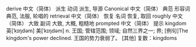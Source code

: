 derive
中文（简体）
派生
动词
派生, 导源
Canonical
中文（简体）
典范
形容词
典范, 法服, 轮唱的
retrieval
中文（简体）
恢复
名词
恢复, 取回
roughly
中文（简体）
大致
副词
大致, 大概, 粗糙地
prompted
中文（简体）
提示
kingdom	英[ˈkɪŋdəm]
美[ˈkɪŋdəm]
n.	王国; 管辖范围; 领域; 自然三界之一; 界;
[例句]The kingdom's power declined.
王国的势力衰弱了。
[其他]	复数：kingdoms
